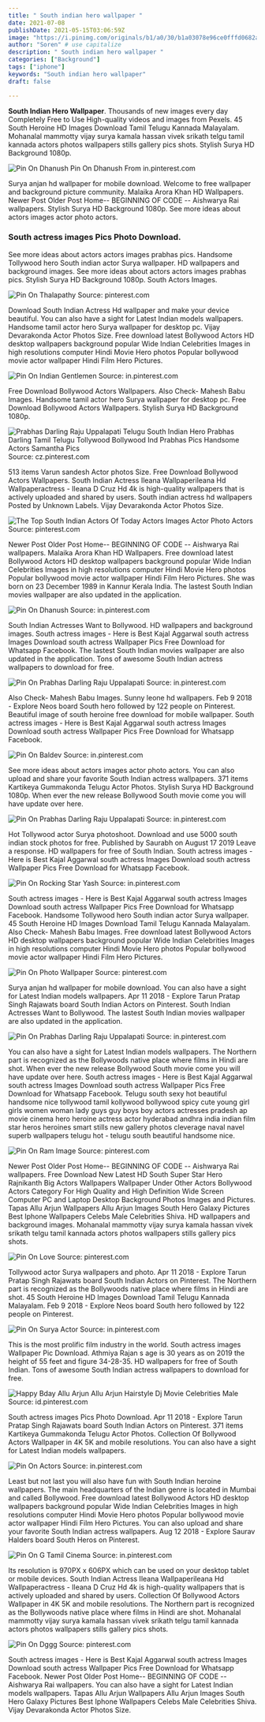 ```yaml
---
title: " South indian hero wallpaper "
date: 2021-07-08
publishDate: 2021-05-15T03:06:59Z
image: "https://i.pinimg.com/originals/b1/a0/30/b1a03078e96ce0fffd0682ad366bb742.jpg"
author: "Soren" # use capitalize
description: " South indian hero wallpaper "
categories: ["Background"]
tags: ["iphone"]
keywords: "South indian hero wallpaper"
draft: false

---
```



**South Indian Hero Wallpaper**. Thousands of new images every day Completely Free to Use High-quality videos and images from Pexels. 45 South Heroine HD Images Download Tamil Telugu Kannada Malayalam. Mohanalal mammotty vijay surya kamala hassan vivek srikath telgu tamil kannada actors photos wallpapers stills gallery pics shots. Stylish Surya HD Background 1080p.

![Pin On Dhanush](https://i.pinimg.com/originals/4e/09/49/4e09490e358cde38862495e8292621c1.jpg "Pin On Dhanush")
Pin On Dhanush From in.pinterest.com


Surya anjan hd wallpaper for mobile download. Welcome to free wallpaper and background picture community. Malaika Arora Khan HD Wallpapers. Newer Post Older Post Home-- BEGINNING OF CODE -- Aishwarya Rai wallpapers. Stylish Surya HD Background 1080p. See more ideas about actors images actor photo actors.

### South actress images Pics Photo Download.

See more ideas about actors actors images prabhas pics. Handsome Tollywood hero South indian actor Surya wallpaper. HD wallpapers and background images. See more ideas about actors actors images prabhas pics. Stylish Surya HD Background 1080p. South Actors Images.


![Pin On Thalapathy](https://i.pinimg.com/originals/c1/95/39/c19539c5a82568d810503d547c9c4bf2.jpg "Pin On Thalapathy")
Source: pinterest.com

Download South Indian Actress Hd wallpaper and make your device beautiful. You can also have a sight for Latest Indian models wallpapers. Handsome tamil actor hero Surya wallpaper for desktop pc. Vijay Devarakonda Actor Photos Size. Free download latest Bollywood Actors HD desktop wallpapers background popular Wide Indian Celebrities Images in high resolutions computer Hindi Movie Hero photos Popular bollywood movie actor wallpaper Hindi Film Hero Pictures.

![Pin On Indian Gentlemen](https://i.pinimg.com/originals/08/89/47/0889471472ebe885ad0f2aab99efe07b.jpg "Pin On Indian Gentlemen")
Source: in.pinterest.com

Free Download Bollywood Actors Wallpapers. Also Check- Mahesh Babu Images. Handsome tamil actor hero Surya wallpaper for desktop pc. Free Download Bollywood Actors Wallpapers. Stylish Surya HD Background 1080p.

![Prabhas Darling Raju Uppalapati Telugu South Indian Hero Prabhas Darling Tamil Telugu Tollywood Bollywood Ind Prabhas Pics Handsome Actors Samantha Pics](https://i.pinimg.com/originals/c0/2f/a8/c02fa8114f811c24f3abdab44a2b73c9.jpg "Prabhas Darling Raju Uppalapati Telugu South Indian Hero Prabhas Darling Tamil Telugu Tollywood Bollywood Ind Prabhas Pics Handsome Actors Samantha Pics")
Source: cz.pinterest.com

513 items Varun sandesh Actor photos Size. Free Download Bollywood Actors Wallpapers. South Indian Actress Ileana Wallpaperileana Hd Wallpaperactress - Ileana D Cruz Hd 4k is high-quality wallpapers that is actively uploaded and shared by users. South indian actress hd wallpapers Posted by Unknown Labels. Vijay Devarakonda Actor Photos Size.

![The Top South Indian Actors Of Today Actors Images Actor Photo Actors](https://i.pinimg.com/originals/0b/d6/26/0bd626b70d6c8662f87aa75b70a0eefa.jpg "The Top South Indian Actors Of Today Actors Images Actor Photo Actors")
Source: pinterest.com

Newer Post Older Post Home-- BEGINNING OF CODE -- Aishwarya Rai wallpapers. Malaika Arora Khan HD Wallpapers. Free download latest Bollywood Actors HD desktop wallpapers background popular Wide Indian Celebrities Images in high resolutions computer Hindi Movie Hero photos Popular bollywood movie actor wallpaper Hindi Film Hero Pictures. She was born on 23 December 1989 in Kannur Kerala India. The lastest South Indian movies wallpaper are also updated in the application.

![Pin On Dhanush](https://i.pinimg.com/originals/4e/09/49/4e09490e358cde38862495e8292621c1.jpg "Pin On Dhanush")
Source: in.pinterest.com

South Indian Actresses Want to Bollywood. HD wallpapers and background images. South actress images - Here is Best Kajal Aggarwal south actress Images Download south actress Wallpaper Pics Free Download for Whatsapp Facebook. The lastest South Indian movies wallpaper are also updated in the application. Tons of awesome South Indian actress wallpapers to download for free.

![Pin On Prabhas Darling Raju Uppalapati](https://i.pinimg.com/originals/66/34/39/663439def9cc75211b356e3cbb981d08.jpg "Pin On Prabhas Darling Raju Uppalapati")
Source: in.pinterest.com

Also Check- Mahesh Babu Images. Sunny leone hd wallpapers. Feb 9 2018 - Explore Neos board South hero followed by 122 people on Pinterest. Beautiful image of south heroine free download for mobile wallpaper. South actress images - Here is Best Kajal Aggarwal south actress Images Download south actress Wallpaper Pics Free Download for Whatsapp Facebook.

![Pin On Baldev](https://i.pinimg.com/736x/24/5f/1d/245f1d30c1156022bcdc72ae1047ebab.jpg "Pin On Baldev")
Source: in.pinterest.com

See more ideas about actors images actor photo actors. You can also upload and share your favorite South Indian actress wallpapers. 371 items Kartikeya Gummakonda Telugu Actor Photos. Stylish Surya HD Background 1080p. When ever the new release Bollywood South movie come you will have update over here.

![Pin On Prabhas Darling Raju Uppalapati](https://i.pinimg.com/originals/af/8a/3a/af8a3a60dc1bd38882a2407e1fc1ef43.jpg "Pin On Prabhas Darling Raju Uppalapati")
Source: in.pinterest.com

Hot Tollywood actor Surya photoshoot. Download and use 5000 south indian stock photos for free. Published by Saurabh on August 17 2019 Leave a response. HD wallpapers for free of South Indian. South actress images - Here is Best Kajal Aggarwal south actress Images Download south actress Wallpaper Pics Free Download for Whatsapp Facebook.

![Pin On Rocking Star Yash](https://i.pinimg.com/originals/ba/ee/9a/baee9af41606721434136311acffa274.jpg "Pin On Rocking Star Yash")
Source: in.pinterest.com

South actress images - Here is Best Kajal Aggarwal south actress Images Download south actress Wallpaper Pics Free Download for Whatsapp Facebook. Handsome Tollywood hero South indian actor Surya wallpaper. 45 South Heroine HD Images Download Tamil Telugu Kannada Malayalam. Also Check- Mahesh Babu Images. Free download latest Bollywood Actors HD desktop wallpapers background popular Wide Indian Celebrities Images in high resolutions computer Hindi Movie Hero photos Popular bollywood movie actor wallpaper Hindi Film Hero Pictures.

![Pin On Photo Wallpaper](https://i.pinimg.com/originals/a5/57/92/a55792b318e62044c88d3c0bdb8e635a.jpg "Pin On Photo Wallpaper")
Source: pinterest.com

Surya anjan hd wallpaper for mobile download. You can also have a sight for Latest Indian models wallpapers. Apr 11 2018 - Explore Tarun Pratap Singh Rajawats board South Indian Actors on Pinterest. South Indian Actresses Want to Bollywood. The lastest South Indian movies wallpaper are also updated in the application.

![Pin On Prabhas Darling Raju Uppalapati](https://i.pinimg.com/originals/ab/93/8f/ab938fa8cc69e79e98ce02b55eaa9508.jpg "Pin On Prabhas Darling Raju Uppalapati")
Source: in.pinterest.com

You can also have a sight for Latest Indian models wallpapers. The Northern part is recognized as the Bollywoods native place where films in Hindi are shot. When ever the new release Bollywood South movie come you will have update over here. South actress images - Here is Best Kajal Aggarwal south actress Images Download south actress Wallpaper Pics Free Download for Whatsapp Facebook. Telugu south sexy hot beautiful handsome nice tollywood tamil kollywood bollywood spicy cute young girl girls women woman lady guys guy boys boy actors actresses pradesh ap movie cinema hero heroine actress actor hyderabad andhra india indian film star heros heroines smart stills new gallery photos cleverage naval navel superb wallpapers telugu hot - telugu south beautiful handsome nice.

![Pin On Ram Image](https://i.pinimg.com/originals/5c/8e/6a/5c8e6a2073d155eaa8c3e2a5559a7364.jpg "Pin On Ram Image")
Source: pinterest.com

Newer Post Older Post Home-- BEGINNING OF CODE -- Aishwarya Rai wallpapers. Free Download New Latest HD South Super Star Hero Rajnikanth Big Actors Wallpapers Wallpaper Under Other Actors Bollywood Actors Category For High Quality and High Definition Wide Screen Computer PC and Laptop Desktop Background Photos Images and Pictures. Tapas Allu Arjun Wallpapers Allu Arjun Images South Hero Galaxy Pictures Best Iphone Wallpapers Celebs Male Celebrities Shiva. HD wallpapers and background images. Mohanalal mammotty vijay surya kamala hassan vivek srikath telgu tamil kannada actors photos wallpapers stills gallery pics shots.

![Pin On Love](https://i.pinimg.com/564x/76/e4/0c/76e40c0a475d73ec8b5e4f44ea458078.jpg "Pin On Love")
Source: pinterest.com

Tollywood actor Surya wallpapers and photo. Apr 11 2018 - Explore Tarun Pratap Singh Rajawats board South Indian Actors on Pinterest. The Northern part is recognized as the Bollywoods native place where films in Hindi are shot. 45 South Heroine HD Images Download Tamil Telugu Kannada Malayalam. Feb 9 2018 - Explore Neos board South hero followed by 122 people on Pinterest.

![Pin On Surya Actor](https://i.pinimg.com/736x/93/e7/bd/93e7bdb8e4855360c58a503c0ffa2232.jpg "Pin On Surya Actor")
Source: in.pinterest.com

This is the most prolific film industry in the world. South actress images Wallpaper Pic Download. Athmiya Rajan s age is 30 years as on 2019 the height of 55 feet and figure 34-28-35. HD wallpapers for free of South Indian. Tons of awesome South Indian actress wallpapers to download for free.

![Happy Bday Allu Arjun Allu Arjun Hairstyle Dj Movie Celebrities Male](https://i.pinimg.com/originals/88/2e/e7/882ee72e40724d7365659cdb6c5f2fdf.jpg "Happy Bday Allu Arjun Allu Arjun Hairstyle Dj Movie Celebrities Male")
Source: id.pinterest.com

South actress images Pics Photo Download. Apr 11 2018 - Explore Tarun Pratap Singh Rajawats board South Indian Actors on Pinterest. 371 items Kartikeya Gummakonda Telugu Actor Photos. Collection Of Bollywood Actors Wallpaper in 4K 5K and mobile resolutions. You can also have a sight for Latest Indian models wallpapers.

![Pin On Actors](https://i.pinimg.com/564x/89/b1/50/89b1502d21bb011fb3d7cc03a552b2f6.jpg "Pin On Actors")
Source: in.pinterest.com

Least but not last you will also have fun with South Indian heroine wallpapers. The main headquarters of the Indian genre is located in Mumbai and called Bollywood. Free download latest Bollywood Actors HD desktop wallpapers background popular Wide Indian Celebrities Images in high resolutions computer Hindi Movie Hero photos Popular bollywood movie actor wallpaper Hindi Film Hero Pictures. You can also upload and share your favorite South Indian actress wallpapers. Aug 12 2018 - Explore Saurav Halders board South Heros on Pinterest.

![Pin On G Tamil Cinema](https://i.pinimg.com/originals/d4/ef/22/d4ef22a47ef4bdc90ec4447893e84f51.jpg "Pin On G Tamil Cinema")
Source: in.pinterest.com

Its resolution is 970PX x 606PX which can be used on your desktop tablet or mobile devices. South Indian Actress Ileana Wallpaperileana Hd Wallpaperactress - Ileana D Cruz Hd 4k is high-quality wallpapers that is actively uploaded and shared by users. Collection Of Bollywood Actors Wallpaper in 4K 5K and mobile resolutions. The Northern part is recognized as the Bollywoods native place where films in Hindi are shot. Mohanalal mammotty vijay surya kamala hassan vivek srikath telgu tamil kannada actors photos wallpapers stills gallery pics shots.

![Pin On Dggg](https://i.pinimg.com/originals/b1/a0/30/b1a03078e96ce0fffd0682ad366bb742.jpg "Pin On Dggg")
Source: pinterest.com

South actress images - Here is Best Kajal Aggarwal south actress Images Download south actress Wallpaper Pics Free Download for Whatsapp Facebook. Newer Post Older Post Home-- BEGINNING OF CODE -- Aishwarya Rai wallpapers. You can also have a sight for Latest Indian models wallpapers. Tapas Allu Arjun Wallpapers Allu Arjun Images South Hero Galaxy Pictures Best Iphone Wallpapers Celebs Male Celebrities Shiva. Vijay Devarakonda Actor Photos Size.

